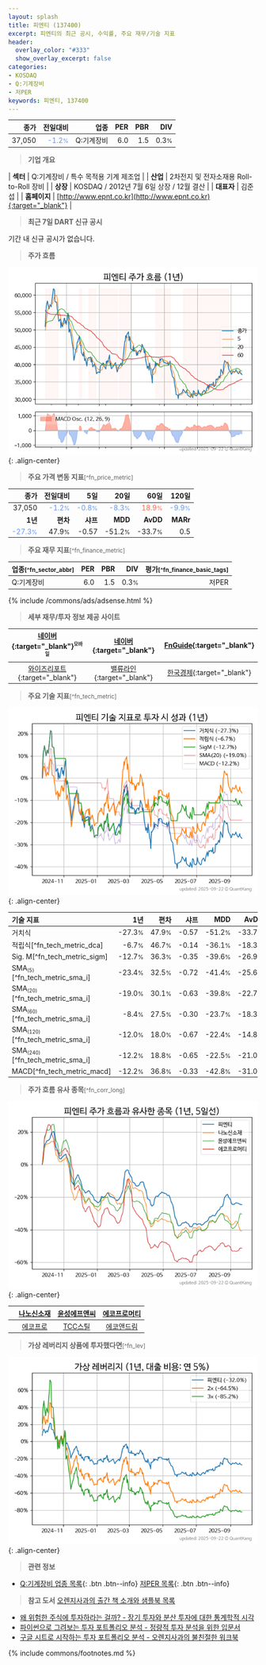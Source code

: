 ```yaml
---
layout: splash
title: 피엔티 (137400)
excerpt: 피엔티의 최근 공시, 수익률, 주요 재무/기술 지표
header:
  overlay_color: "#333"
  show_overlay_excerpt: false
categories:
- KOSDAQ
- Q:기계장비
- 저PER
keywords: 피엔티, 137400
---
```


| **종가** | **전일대비** | **업종** | **PER** | **PBR** | **DIV** |
| -------: | -----------: | -------: | ------: | ------: | ------: |
| 37,050 | <span style="color: cornflowerblue">-1.2<small>%</small></span> | Q:기계장비 | 6.0 | 1.5 | 0.3<small>%</small> |

<!-- more -->


> **기업 개요**<a id="company"></a>

| <span style="white-space:nowrap;">**섹터**</span> | Q:기계장비 / 특수 목적용 기계 제조업 |
| <span style="white-space:nowrap;">**산업**</span> | 2차전지 및 전자소재용 Roll-to-Roll 장비 |
| <span style="white-space:nowrap;">**상장**</span> | KOSDAQ / 2012년 7월 6일 상장 / 12월 결산 |
| <span style="white-space:nowrap;">**대표자**</span> | 김준섭 |
| <span style="white-space:nowrap;">**홈페이지**</span> | [http://www.epnt.co.kr](http://www.epnt.co.kr){:target="_blank"} |


> **최근 7일 DART 신규 공시**<a id="dart"></a>

기간 내 신규 공시가 없습니다.


> **주가 흐름**<a id="price"></a>

![137400](/stock/images/137400.png){: .align-center}


> **주요 가격 변동 지표**<small>[^fn_price_metric]</small>

| **종가** | **전일대비** | **5일** | **20일** | **60일** | **120일** |
| -------: | -----------: | ------: | -------: | -------: | --------: |
| 37,050 | <span style="color: cornflowerblue">-1.2<small>%</small></span> | <span style="color: cornflowerblue">-0.8<small>%</small></span> | <span style="color: cornflowerblue">-8.3<small>%</small></span> | <span style="color: tomato">18.9<small>%</small></span> | <span style="color: cornflowerblue">-9.9<small>%</small></span> |
| **1년** | **편차** | **샤프** | **MDD** | **AvDD** | **MARr** |
| <span style="color: cornflowerblue">-27.3<small>%</small></span> | 47.9<small>%</small> | -0.57 | -51.2<small>%</small> | -33.7<small>%</small> | 0.5 |


> **주요 재무 지표**<small>[^fn_finance_metric]</small>

| **업종**<small>[^fn_sector_abbr]</small> | **PER** | **PBR** | **DIV** | **평가**<small>[^fn_finance_basic_tags]</small> |
| :--------------------------------------- | ------: | ------: | ------: | ----------------------------------------------: |
| Q:기계장비 | 6.0 | 1.5 | 0.3<small>%</small> | 저PER |



{% include /commons/ads/adsense.html %}

> **세부 재무/투자 정보 제공 사이트**

| [네이버](https://m.stock.naver.com/domestic/stock/137400/finance/summary){:target="_blank"}<sup><small>모바일</small></sup> | [네이버](https://finance.naver.com/item/coinfo.naver?code=137400){:target="_blank"} | [FnGuide](https://comp.fnguide.com/SVO2/ASP/SVD_Invest.asp?gicode=A137400&MenuYn=Y){:target="_blank"} |
| :---: | :---: | :---: |
| [와이즈리포트](https://comp.wisereport.co.kr/company/c1040001.aspx?cmp_cd=137400){:target="_blank"} | [밸류라인](https://www.valueline.co.kr/finance/summary/137400){:target="_blank"} | [한국경제](https://markets.hankyung.com/stock/137400/financial-summary){:target="_blank"} |


> **주요 기술 지표**<small>[^fn_tech_metric]</small>


![137400](/stock/images/137400_tech.png){: .align-center}

| **기술 지표** | **1년** | **편차** | **샤프** | **MDD** | **AvDD** |
| :------------ | ------: | -----------: | -------: | ------: | -------: |
| 거치식 | -27.3<small>%</small> | 47.9<small>%</small> | -0.57 | -51.2<small>%</small> | -33.7<small>%</small> |
| 적립식[^fn_tech_metric_dca] | -6.7<small>%</small> | 46.7<small>%</small> | -0.14 | -36.1<small>%</small> | -18.3<small>%</small> |
| Sig. M[^fn_tech_metric_sigm] | -12.7<small>%</small> | 36.3<small>%</small> | -0.35 | -39.6<small>%</small> | -26.9<small>%</small> |
| SMA<small><sub>(5)</sub></small>[^fn_tech_metric_sma_i] | -23.4<small>%</small> | 32.5<small>%</small> | -0.72 | -41.4<small>%</small> | -25.6<small>%</small> |
| SMA<small><sub>(20)</sub></small>[^fn_tech_metric_sma_i] | -19.0<small>%</small> | 30.1<small>%</small> | -0.63 | -39.8<small>%</small> | -22.7<small>%</small> |
| SMA<small><sub>(60)</sub></small>[^fn_tech_metric_sma_i] | -8.4<small>%</small> | 27.5<small>%</small> | -0.30 | -23.7<small>%</small> | -18.3<small>%</small> |
| SMA<small><sub>(120)</sub></small>[^fn_tech_metric_sma_i] | -12.0<small>%</small> | 18.0<small>%</small> | -0.67 | -22.4<small>%</small> | -14.8<small>%</small> |
| SMA<small><sub>(240)</sub></small>[^fn_tech_metric_sma_i] | -12.2<small>%</small> | 18.8<small>%</small> | -0.65 | -22.5<small>%</small> | -21.0<small>%</small> |
| MACD[^fn_tech_metric_macd] | -12.2<small>%</small> | 36.8<small>%</small> | -0.33 | -42.8<small>%</small> | -31.0<small>%</small> |


> **주가 흐름 유사 종목**<a id="corr"></a><small>[^fn_corr_long]</small>

![137400](/stock/images/137400_corr.png){: .align-center}

|       | [나노신소재](/121600/) | [윤성에프앤씨](/372170/) | [에코프로머티](/450080/) |
| :---: | :------------------------------------: | :------------------------------------: | :------------------------------------: |
|       | [에코프로](/086520/) | [TCC스틸](/002710/) | [에코앤드림](/101360/) |


> **가상 레버리지 상품에 투자했다면**<a id="2x"></a><small>[^fn_lev]</small>

![137400](/stock/images/137400_2x.png){: .align-center}


> **관련 정보**

- [Q:기계장비 업종 목록](/stats/sector/kosdaq_업종_기계장비_종목/){: .btn .btn--info} [저PER 목록](/fn/fn_low_per/){: .btn .btn--info}

> **참고 도서** [오렌지사과의 출간 책 소개와 샘플북 목록](https://kongdori.tistory.com/691)

- [왜 위험한 주식에 투자하라는 걸까? - 장기 투자와 분산 투자에 대한 통계학적 시각](https://kongdori.tistory.com/421)
- [파이썬으로 그려보는 투자 포트폴리오 분석  - 정량적 투자 분석을 위한 입문서](https://kongdori.tistory.com/643)
- [구글 시트로 시작하는 투자 포트폴리오 분석 - 오렌지사과의 불친절한 워크북](https://kongdori.tistory.com/449)


{% include commons/footnotes.md %}